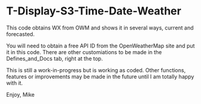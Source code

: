 # T-Display-S3-Time-Date-Weather
This code obtains WX from OWM and shows it in several ways, current and forecasted.

You will need to obtain a free API ID from the OpenWeatherMap site and put it in this code. 
There are other customiations to be made in the Defines_and_Docs tab, right at the top.

This is still a work-in-progress but is working as coded.  Other functions, features or 
improvements may be made in the future until I am totally happy with it.  

Enjoy,
Mike
